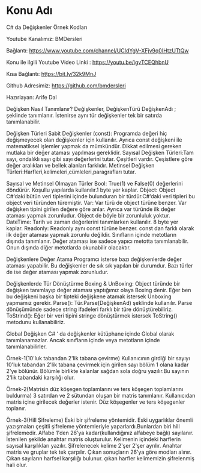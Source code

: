 # Konu Adı
C# da Değişkenler Örnek Kodları

Youtube Kanalımız: BMDersleri

Bağlantı: https://www.youtube.com/channel/UCIdYgV-XFjv9q0IHtzUTtQw

Konu ile ilgili Youtube Video Linki : https://youtu.be/igvTCEQhbnU

Kısa Bağlantı: https://bit.ly/32k9MnJ

Github Adresimiz: https://github.com/bmdersleri

Hazırlayan: Arife Dal


Değişken Nasıl Tanımlanır?
Değişkenler,          DeğişkenTürü DeğişkenAdı    ;    şeklinde tanımlanır. İstenirse aynı tür değişkenler tek bir satırda tanımlanabilir. 


Değişken Türleri
Sabit Değişkenler (const): Programda değeri hiç değişmeyecek olan değişkenler için kullanılır. Ayrıca const değişkeni ile matematiksel işlemler yapmak da mümkündür. Dikkat edilmesi gereken mutlaka bir değer ataması yapılması gereklidir.
Sayısal Değişken Türleri:Tam sayı, ondalıklı sayı gibi sayı değerlerini tutar. Çeşitleri vardır. Çeşistlere göre değer aralıkları ve bellek alanları farklıdır.
Metinsel Değişken Türleri:Harfleri,kelimeleri,cümleleri,paragrafları tutar.

Sayısal ve Metinsel Olmayan Türler
Bool: True(1) ve False(0) değerlerini döndürür. Koşullu yapılarda kullanılır.1 byte yer kaplar.
Object: Object C#‘daki bütün veri tiplerini içinde bulunduran bir türdür.C#‘daki veri tipleri bu object veri türünden türemiştir.
Var: Var türü de object türüne benzer. Var değişken tipini girilen değere göre anlar. Ayrıca var türünde ilk değer ataması yapmak zorunludur. Object de böyle bir zorunluluk yoktur.
DateTime: Tarih ve zaman değerlerini tanımlarken kullanılır. 8 byte yer kaplar.
Readonly: Readonly aynı const türüne benzer. const dan farklı olarak  ilk değer ataması yapmak zorunlu değildir. Sınıfların içinde metotların dışında tanımlanır. Değer ataması ise sadece yapıcı metotta tanımlanabilir. Onun dışında diğer metotlarda okunabilir olacaktır.  


Değişkenlere Değer Atama
Programcı isterse bazı değişkenlerde değer ataması yapabilir. Bu değişkenler de sık sık yapılan bir durumdur. Bazı türler de ise değer ataması yapmak zorunludur.


Değişkenlerde Tür Dönüştürme
Boxing & UnBoxing: Object türünde bir değişken tanımlayıp değer ataması yaptığımız olaya Boxing denir. Eğer ben bu değişkeni başka bir tipteki değişkene  atamak istersek Unboxing yapmamız gerekir.
Parse(): Tür.Parse(DeğişkenAd) şeklinde kullanılır. Parse dönüşümünde sadece string ifadeleri farklı bir türe dönüştürebiliriz.
ToStrind(): Eğer bir veri tipini stringe dönüştürmek istersek ToString() metodunu kullanabiliriz.


Global Değişken
C# ‘ da değişkenler kütüphane içinde Global olarak tanımlanamazlar. 
Ancak sınıfların içinde veya metotların içinde tanımlanabilirler.


Örnek-1(10'luk tabandan 2'lik tabana çevirme)
Kullanıcının girdiği bir sayıyı 10'luk tabandan 2'lik tabana çevirmek için girilen sayı bölüm 1 olana kadar 2'ye bölünür. Bölümle birlikte kalanlar sağdan sola doğru yazılır.Bu sayının 2'lik tabandaki karşılığı olur.


Örnek-2(Matrisin düz köşegen toplamlarını ve ters köşegen toplamlarını buldurma)
3 satırdan ve 2 sütundan oluşan bir matris tanımlanır. Kullanıcıdan matris içine girilecek değerler istenir. Düz köşegenler ve ters köşegenler toplanır.


Örnek-3(Hill Şifreleme)
Eski bir şifreleme yöntemidir. Eski uygarlıklar önemli yazışmaları çeşitli şifreleme yöntemleriyle yaparlardı.Bunlardan biri hill şifrelemedir.
Alfabe 1'den 26'ya kadar(kullandığınız alfabeye bağlı) sayılanır. İstenilen şekilde anahtar matris oluşturulur. Kelimenin içindeki harflerin sayısal karşılıkları yazılır. Şifrelenecek kelime 2'şer 2'şer ayrılır. Anahtar matris ve gruplar tek tek çarpılır. Çıkan sonuçların 26'ya göre modları alınır. Çıkan sayıların harfsel karşılığı bulunur. çıkan harfler kelimemizin şifrelenmiş hali olur.





















